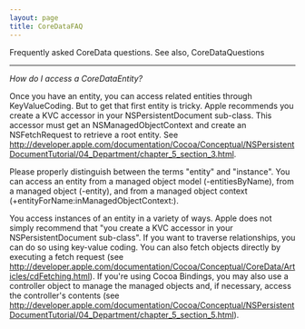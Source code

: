 ```yaml
---
layout: page
title: CoreDataFAQ
---
```




Frequently asked CoreData questions. See also, CoreDataQuestions

----

*How do I access a CoreDataEntity?*

Once you have an entity, you can access related entities through KeyValueCoding. But to get that first entity is tricky. Apple recommends you create a KVC accessor in your NSPersistentDocument sub-class. This accessor must get an NSManagedObjectContext and create an NSFetchRequest to retrieve a root entity. See http://developer.apple.com/documentation/Cocoa/Conceptual/NSPersistentDocumentTutorial/04_Department/chapter_5_section_3.html. 


Please properly distinguish between the terms "entity" and "instance".  You can access an entity from a managed object model (-entitiesByName), from a managed object (-entity), and from a managed object context (+entityForName:inManagedObjectContext:).

You access instances of an entity in a variety of ways.  Apple does not simply recommend that "you create a KVC accessor in your NSPersistentDocument sub-class".  If you want to traverse relationships, you can do so using key-value coding.  You can also fetch objects directly by executing a fetch request (see http://developer.apple.com/documentation/Cocoa/Conceptual/CoreData/Articles/cdFetching.html).  If you're using Cocoa Bindings, you may also use a controller object to manage the managed objects and, if necessary, access the controller's contents (see http://developer.apple.com/documentation/Cocoa/Conceptual/NSPersistentDocumentTutorial/04_Department/chapter_5_section_5.html).

